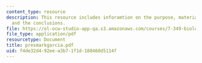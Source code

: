 ```yaml
---
content_type: resource
description: This resource includes inforamtion on the purpose, material and methods,
  and the conclusions.
file: https://ol-ocw-studio-app-qa.s3.amazonaws.com/courses/7-349-biological-computing-at-the-crossroads-of-engineering-and-science-spring-2005/f4de32d492eea3b71f1d188460d5114f_presmarkgarcia.pdf
file_type: application/pdf
resourcetype: Document
title: presmarkgarcia.pdf
uid: f4de32d4-92ee-a3b7-1f1d-188460d5114f
---
```

